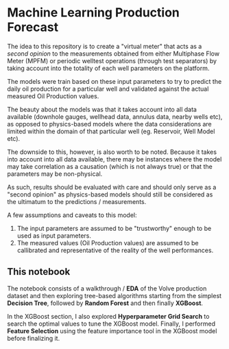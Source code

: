 # Machine Learning Production Forecast

The idea to this repository is to create a "virtual meter" that acts as a _second opinion_ to the measurements obtained from either Multiphase Flow Meter (MPFM) or periodic welltest operations (through test separators) by taking account into the totality of each well parameters on the platform.

The models were train based on these input parameters to try to predict the daily oil production for a particular well and validated against the actual measured Oil Production values.

The beauty about the models was that it takes account into all data available (downhole gauges, wellhead data, annulus data, nearby wells etc), as opposed to physics-based models where the data considerations are limited within the domain of that particular well (eg. Reservoir, Well Model etc).

The downside to this, however, is also worth to be noted. Because it takes into account into all data available, there may be instances where the model may take correlation as a causation (which is not always true) or that the parameters may be non-physical. 

As such, results should be evaluated with care and should only serve as a "second opinion" as physics-based models should still be considered as the ultimatum to the predictions / measurements.

A few assumptions and caveats to this model:
1. The input parameters are assumed to be "trustworthy" enough to be used as input parameters.
2. The measured values (Oil Production values) are assumed to be callibrated and representative of the reality of the well performances.

## This notebook

The notebook consists of a walkthrough / **EDA** of the Volve production dataset and then exploring tree-based algorithms starting from the simplest **Decision Tree**, followed by **Random Forest** and then finally **XGBoost**.

In the XGBoost section, I also explored **Hyperparameter Grid Search** to search the optimal values to tune the XGBoost model. Finally, I performed **Feature Selection** using the feature importance tool in the XGBoost model before finalizing it.
